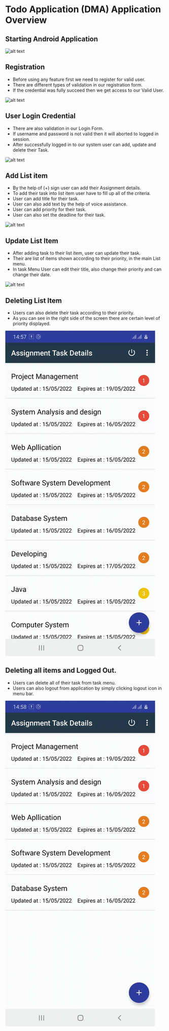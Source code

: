 # Todo Application (DMA) Application Overview

## Starting Android Application
![alt text](1StartApp.gif)

## Registration
- Before using any feature first we need to register for valid user.
- There are different types of validation in our registration form.
- If the credential was fully succeed then we get access to our Valid User.

![alt text](1.1Register.gif)

## User Login Credential
- There are also validation in our Login Form.
- If username and password is not valid then it will aborted to logged in session.
- After successfully logged in to our system user can add, update and delete their Task.

![alt text](2.Login2.gif)

## Add List item
- By the help of (+) sign user can add their Assignment details.
- To add their task into list item user have to fill up all of the criteria.
- User can add title for their task.
- User can also add text by the help of voice assistance.
- User can add priority for their task.
- User can also set the deadline for their task.

![alt text](3.Add.gif)

## Update List Item
- After adding task to their list item, user can update their task.
- Their are list of items shown according to their priority, in the main List menu.
- In task Menu User can edit their title, also change their priority and can change their date.

![alt text](4.update.gif)

## Deleting List Item
- Users can also delete their task according to their priority.
- As you can see in the right side of the screen there are certain level of priority displayed.

![alt text](5.delete.gif)


## Deleting all items and Logged Out.
- Users can delete all of their task from task menu.
- Users can also logout from application by simply clicking logout icon in menu bar.

![alt text](6.deleteALL.gif)

